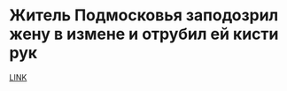 # Житель Подмосковья заподозрил жену в измене и отрубил ей кисти рук



[LINK](https://varlamov.ru/2698923.html)